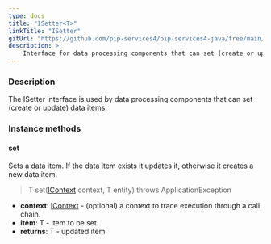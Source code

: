 ```yaml
---
type: docs
title: "ISetter<T>"
linkTitle: "ISetter"
gitUrl: "https://github.com/pip-services4/pip-services4-java/tree/main/pip-services4-persistence-java"
description: >
    Interface for data processing components that can set (create or update) data items.
---
```


### Description

The ISetter interface is used by data processing components that can set (create or update) data items.

### Instance methods

#### set
Sets a data item. If the data item exists it updates it, otherwise it creates a new data item.

> T set([IContext](../../../components/context/icontext) context, T entity) throws ApplicationException

- **context**: [IContext](../../../components/context/icontext) - (optional) a context to trace execution through a call chain.
- **item**: T - item to be set.
- **returns**: T - updated item

